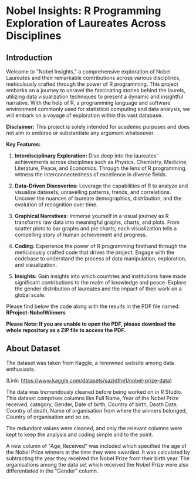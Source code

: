 # Nobel Insights: R Programming Exploration of Laureates Across Disciplines
## Introduction
Welcome to "Nobel Insights," a comprehensive exploration of Nobel Laureates and their remarkable contributions across various disciplines, meticulously crafted through the power of R programming. This project embarks on a journey to unravel the fascinating stories behind the laurels, utilizing data visualization techniques to present a dynamic and insightful narrative. With the help of R, a programming language and software environment commonly used for statistical computing and data analysis, we will embark on a voyage of exploration within this vast database.

**Disclaimer:** This project is solely intended for academic purposes and does not aim to endorse or substantiate any argument whatsoever.

**Key Features:**

1) **Interdisciplinary Exploration:** Dive deep into the laureates' achievements across disciplines such as Physics, Chemistry, Medicine, Literature, Peace, and Economics. Through the lens of R programming, witness the interconnectedness of excellence in diverse fields.

2) **Data-Driven Discoveries:** Leverage the capabilities of R to analyze and visualize datasets, unravelling patterns, trends, and correlations. Uncover the nuances of laureate demographics, distribution, and the evolution of recognition over time.

3) **Graphical Narratives:** Immerse yourself in a visual journey as R transforms raw data into meaningful graphs, charts, and plots. From scatter plots to bar graphs and pie charts, each visualization tells a compelling story of human achievement and progress.

4) **Coding:** Experience the power of R programming firsthand through the meticulously crafted code that drives the project. Engage with the codebase to understand the process of data manipulation, exploration, and visualization. 

5) **Insights:** Gain insights into which countries and institutions have made significant contributions to the realm of knowledge and peace. Explore the gender distribution of laureates and the impact of their work on a global scale.


Please find below the code along with the results in the PDF file named: **RProject-NobelWinners**

**Please Note: If you are unable to open the PDF, please download the whole repository as a ZIP file to access the PDF.**

## About Dataset
The dataset was taken from Kaggle, a renowned website among data enthusiasts. 

(Link: https://www.kaggle.com/datasets/sazidthe1/nobel-prize-data)

The data was tremendously cleaned before being worked on in R Studio. This dataset comprises columns like Full Name, Year of the Nobel Prize received, category, Gender, Date of birth, Country of birth, Death Date, Country of death, Name of organisation from where the winners belonged,	Country of organisation and so on.

The redundant values were cleaned, and only the relevant columns were kept to keep the analysis and coding simple and to the point. 

A new column of "Age_Received" was included which specified the age of the Nobel Prize winners at the time they were awarded. It was calculated by subtracting the year they received the Nobel Prize from their birth year. The organisations among the data set which received the Nobel Prize were also differentiated in the "Gender" column.




